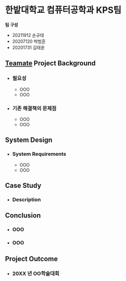 # 한밭대학교 컴퓨터공학과 KPS팀

**팀 구성**
- 20211912 손규태 
- 20207120 박범훈
- 20201731 김태윤

## <u>Teamate</u> Project Background
- ### 필요성
  - OOO
  - OOO
- ### 기존 해결책의 문제점
  - OOO
  - OOO
  
## System Design
  - ### System Requirements
    - OOO
    - OOO
    
## Case Study
  - ### Description
  
  
## Conclusion
  - ### OOO
  - ### OOO
  
## Project Outcome
- ### 20XX 년 OO학술대회 
